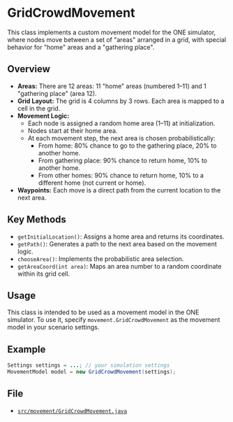 # GridCrowdMovement

This class implements a custom movement model for the ONE simulator, where nodes move between a set of "areas" arranged in a grid, with special behavior for "home" areas and a "gathering place".

## Overview

- **Areas:** There are 12 areas: 11 "home" areas (numbered 1–11) and 1 "gathering place" (area 12).
- **Grid Layout:** The grid is 4 columns by 3 rows. Each area is mapped to a cell in the grid.
- **Movement Logic:**
  - Each node is assigned a random home area (1–11) at initialization.
  - Nodes start at their home area.
  - At each movement step, the next area is chosen probabilistically:
    - From home: 80% chance to go to the gathering place, 20% to another home.
    - From gathering place: 90% chance to return home, 10% to another home.
    - From other homes: 90% chance to return home, 10% to a different home (not current or home).
- **Waypoints:** Each move is a direct path from the current location to the next area.

## Key Methods

- `getInitialLocation()`: Assigns a home area and returns its coordinates.
- `getPath()`: Generates a path to the next area based on the movement logic.
- `chooseArea()`: Implements the probabilistic area selection.
- `getAreaCoord(int area)`: Maps an area number to a random coordinate within its grid cell.

## Usage

This class is intended to be used as a movement model in the ONE simulator. To use it, specify `movement.GridCrowdMovement` as the movement model in your scenario settings.

## Example

```java
Settings settings = ...; // your simulation settings
MovementModel model = new GridCrowdMovement(settings);
```

## File

- [`src/movement/GridCrowdMovement.java`](src/movement/GridCrowdMovement.java)
